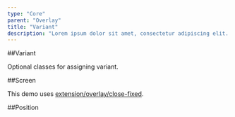 ```yaml
---
type: "Core"
parent: "Overlay"
title: "Variant"
description: "Lorem ipsum dolor sit amet, consectetur adipiscing elit. Nunc tempus laoreet leo sit amet iaculis."
---
```


##Variant

Optional classes for assigning variant.
        
<demo>
  <demovanilla src="inline/core/overlay/variant">
  </demovanilla>
</demo>

##Screen

This demo uses [extension/overlay/close-fixed](/extension/overlay/close-fixed).

<demo>
  <demovanilla src="inline/core/overlay/screen">
  </demovanilla>
</demo>

##Position

<demo>
  <demovanilla src="inline/core/overlay/position">
  </demovanilla>
</demo>
